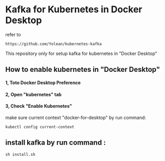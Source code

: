 # Kafka for Kubernetes in Docker Desktop
refer to 
```
https://github.com/Yolean/kubernetes-kafka
```

This repository only for setup kafka for kubernetes in "Docker Desktop"

## How to enable kubernetes in "Docker Desktop" 

#### 1, Toto Docker Desktop Preference
#### 2, Open "kubernetes" tab
#### 3, Check "Enable Kubernetes"
make sure current context "docker-for-desktop" by  run command:
```
kubectl config current-context
```

## install kafka by run command :
```
sh install.sh
```